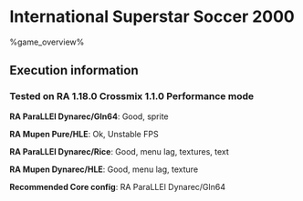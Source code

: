 # International Superstar Soccer 2000 

%game_overview%

## Execution information

### Tested on RA 1.18.0 Crossmix 1.1.0 Performance mode

**RA ParaLLEl Dynarec/Gln64**: Good, sprite

**RA Mupen Pure/HLE**: Ok, Unstable FPS

**RA ParaLLEl Dynarec/Rice**: Good, menu lag, textures, text

**RA Mupen Dynarec/HLE**: Good, menu lag, texture

**Recommended Core config**: RA ParaLLEl Dynarec/Gln64